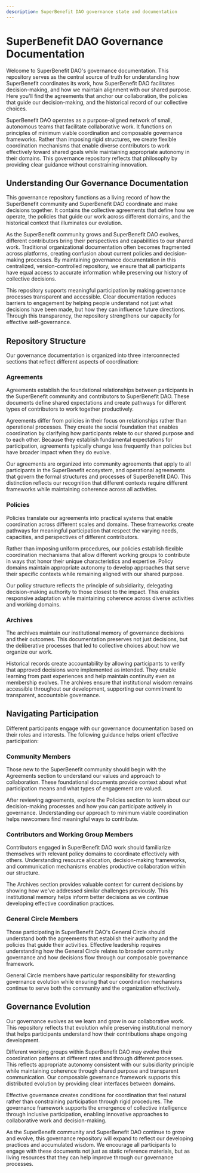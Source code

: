 ```yaml
---
description: SuperBenefit DAO governance state and documentation
---
```


# SuperBenefit DAO Governance Documentation

Welcome to SuperBenefit DAO's governance documentation. This repository serves as the central source of truth for understanding how SuperBenefit coordinates its work, how SuperBenefit DAO facilitates decision-making, and how we maintain alignment with our shared purpose. Here you'll find the agreements that anchor our collaboration, the policies that guide our decision-making, and the historical record of our collective choices.

SuperBenefit DAO operates as a purpose-aligned network of small, autonomous teams that facilitate collaborative work. It functions on principles of minimum viable coordination and composable governance frameworks. Rather than imposing rigid structures, we create flexible coordination mechanisms that enable diverse contributors to work effectively toward shared goals while maintaining appropriate autonomy in their domains. This governance repository reflects that philosophy by providing clear guidance without constraining innovation.

## Understanding Our Governance Documentation

This governance repository functions as a living record of how the SuperBenefit community and SuperBenefit DAO coordinate and make decisions together. It contains the collective agreements that define how we operate, the policies that guide our work across different domains, and the historical context that illuminates our evolution.

As the SuperBenefit community grows and SuperBenefit DAO evolves, different contributors bring their perspectives and capabilities to our shared work. Traditional organizational documentation often becomes fragmented across platforms, creating confusion about current policies and decision-making processes. By maintaining governance documentation in this centralized, version-controlled repository, we ensure that all participants have equal access to accurate information while preserving our history of collective decisions.

This repository supports meaningful participation by making governance processes transparent and accessible. Clear documentation reduces barriers to engagement by helping people understand not just what decisions have been made, but how they can influence future directions. Through this transparency, the repository strengthens our capacity for effective self-governance.

## Repository Structure

Our governance documentation is organized into three interconnected sections that reflect different aspects of coordination:

### Agreements

Agreements establish the foundational relationships between participants in the SuperBenefit community and contributors to SuperBenefit DAO. These documents define shared expectations and create pathways for different types of contributors to work together productively.

Agreements differ from policies in their focus on relationships rather than operational processes. They create the social foundation that enables coordination by clarifying how participants relate to our shared purpose and to each other. Because they establish fundamental expectations for participation, agreements typically change less frequently than policies but have broader impact when they do evolve.

Our agreements are organized into community agreements that apply to all participants in the SuperBenefit ecosystem, and operational agreements that govern the formal structures and processes of SuperBenefit DAO. This distinction reflects our recognition that different contexts require different frameworks while maintaining coherence across all activities.

### Policies

Policies translate our agreements into practical systems that enable coordination across different scales and domains. These frameworks create pathways for meaningful participation that respect the varying needs, capacities, and perspectives of different contributors.

Rather than imposing uniform procedures, our policies establish flexible coordination mechanisms that allow different working groups to contribute in ways that honor their unique characteristics and expertise. Policy domains maintain appropriate autonomy to develop approaches that serve their specific contexts while remaining aligned with our shared purpose.

Our policy structure reflects the principle of subsidiarity, delegating decision-making authority to those closest to the impact. This enables responsive adaptation while maintaining coherence across diverse activities and working domains.

### Archives

The archives maintain our institutional memory of governance decisions and their outcomes. This documentation preserves not just decisions, but the deliberative processes that led to collective choices about how we organize our work.

Historical records create accountability by allowing participants to verify that approved decisions were implemented as intended. They enable learning from past experiences and help maintain continuity even as membership evolves. The archives ensure that institutional wisdom remains accessible throughout our development, supporting our commitment to transparent, accountable governance.

## Navigating Participation

Different participants engage with our governance documentation based on their roles and interests. The following guidance helps orient effective participation:

### Community Members

Those new to the SuperBenefit community should begin with the Agreements section to understand our values and approach to collaboration. These foundational documents provide context about what participation means and what types of engagement are valued.

After reviewing agreements, explore the Policies section to learn about our decision-making processes and how you can participate actively in governance. Understanding our approach to minimum viable coordination helps newcomers find meaningful ways to contribute.

### Contributors and Working Group Members

Contributors engaged in SuperBenefit DAO work should familiarize themselves with relevant policy domains to coordinate effectively with others. Understanding resource allocation, decision-making frameworks, and communication mechanisms enables productive collaboration within our structure.

The Archives section provides valuable context for current decisions by showing how we've addressed similar challenges previously. This institutional memory helps inform better decisions as we continue developing effective coordination practices.

### General Circle Members

Those participating in SuperBenefit DAO's General Circle should understand both the agreements that establish their authority and the policies that guide their activities. Effective leadership requires understanding how the General Circle relates to broader community governance and how decisions flow through our composable governance framework.

General Circle members have particular responsibility for stewarding governance evolution while ensuring that our coordination mechanisms continue to serve both the community and the organization effectively.

## Governance Evolution

Our governance evolves as we learn and grow in our collaborative work. This repository reflects that evolution while preserving institutional memory that helps participants understand how their contributions shape ongoing development.

Different working groups within SuperBenefit DAO may evolve their coordination patterns at different rates and through different processes. This reflects appropriate autonomy consistent with our subsidiarity principle while maintaining coherence through shared purpose and transparent communication. Our composable governance framework supports this distributed evolution by providing clear interfaces between domains.

Effective governance creates conditions for coordination that feel natural rather than constraining participation through rigid procedures. The governance framework supports the emergence of collective intelligence through inclusive participation, enabling innovative approaches to collaborative work and decision-making.

As the SuperBenefit community and SuperBenefit DAO continue to grow and evolve, this governance repository will expand to reflect our developing practices and accumulated wisdom. We encourage all participants to engage with these documents not just as static reference materials, but as living resources that they can help improve through our governance processes.
